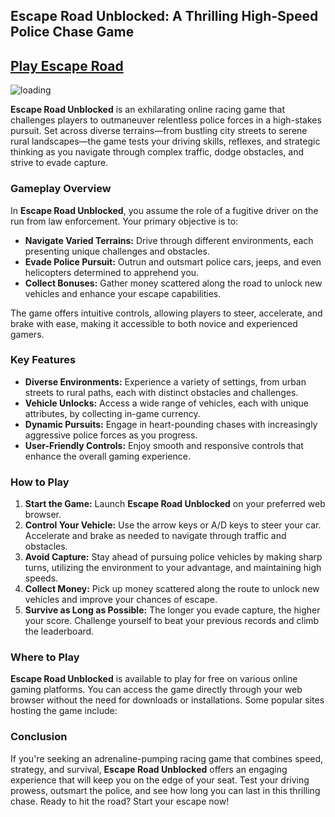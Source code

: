 ## Escape Road Unblocked: A Thrilling High-Speed Police Chase Game

## [Play Escape Road](https://tinyurl.com/2nat99ew)

![loading](https://github.com/user-attachments/assets/45dff1cd-266b-4c77-8a37-eb5ab5b71e8a)

**Escape Road Unblocked** is an exhilarating online racing game that challenges players to outmaneuver relentless police forces in a high-stakes pursuit. Set across diverse terrains—from bustling city streets to serene rural landscapes—the game tests your driving skills, reflexes, and strategic thinking as you navigate through complex traffic, dodge obstacles, and strive to evade capture.

### Gameplay Overview

In **Escape Road Unblocked**, you assume the role of a fugitive driver on the run from law enforcement. Your primary objective is to:

- **Navigate Varied Terrains:** Drive through different environments, each presenting unique challenges and obstacles.
- **Evade Police Pursuit:** Outrun and outsmart police cars, jeeps, and even helicopters determined to apprehend you.
- **Collect Bonuses:** Gather money scattered along the road to unlock new vehicles and enhance your escape capabilities.

The game offers intuitive controls, allowing players to steer, accelerate, and brake with ease, making it accessible to both novice and experienced gamers.

### Key Features

- **Diverse Environments:** Experience a variety of settings, from urban streets to rural paths, each with distinct obstacles and challenges.
- **Vehicle Unlocks:** Access a wide range of vehicles, each with unique attributes, by collecting in-game currency.
- **Dynamic Pursuits:** Engage in heart-pounding chases with increasingly aggressive police forces as you progress.
- **User-Friendly Controls:** Enjoy smooth and responsive controls that enhance the overall gaming experience.

### How to Play

1. **Start the Game:** Launch **Escape Road Unblocked** on your preferred web browser.
2. **Control Your Vehicle:** Use the arrow keys or A/D keys to steer your car. Accelerate and brake as needed to navigate through traffic and obstacles.
3. **Avoid Capture:** Stay ahead of pursuing police vehicles by making sharp turns, utilizing the environment to your advantage, and maintaining high speeds.
4. **Collect Money:** Pick up money scattered along the route to unlock new vehicles and improve your chances of escape.
5. **Survive as Long as Possible:** The longer you evade capture, the higher your score. Challenge yourself to beat your previous records and climb the leaderboard.

### Where to Play

**Escape Road Unblocked** is available to play for free on various online gaming platforms. You can access the game directly through your web browser without the need for downloads or installations. Some popular sites hosting the game include:

### Conclusion

If you're seeking an adrenaline-pumping racing game that combines speed, strategy, and survival, **Escape Road Unblocked** offers an engaging experience that will keep you on the edge of your seat. Test your driving prowess, outsmart the police, and see how long you can last in this thrilling chase. Ready to hit the road? Start your escape now!
